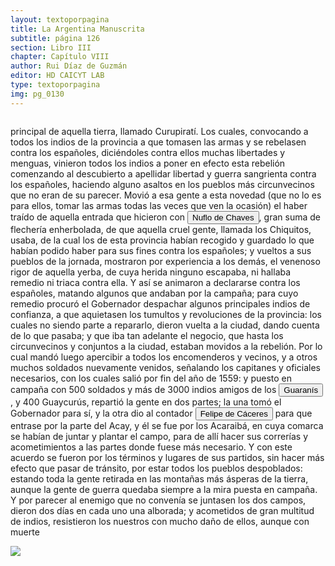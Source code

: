 ```yaml
---
layout: textoporpagina
title: La Argentina Manuscrita
subtitle: página 126
section: Libro III
chapter: Capítulo VIII
author: Rui Díaz de Guzmán
editor: HD CAICYT LAB
type: textoporpagina
img: pg_0130
---
```


<div class="row">
    <div class="column">
<p>principal de aquella tierra, llamado Curupiratí. Los cuales, convocando a todos los indios de la provincia a que tomasen las armas y se rebelasen contra los españoles, diciéndoles contra ellos muchas libertades y menguas, vinieron todos los indios a poner en efecto esta rebelión comenzando al descubierto a apellidar libertad y guerra sangrienta contra los españoles, haciendo alguno asaltos en los pueblos más circunvecinos que no eran de su parecer. Movió a esa gente a esta novedad (que no lo es para ellos, tomar las armas todas las veces que ven la ocasión) el haber traído de aquella entrada que hicieron con <button class="balloon" data-balloon-pos="up" data-balloon-length="large" data-balloon="Ñuflo de Chaves nació en Santa Cruz de la Sierra, de Extremadura, en 1518. Llegó a territorio americano con el segundo adelantado del Río de la Plata, Don Alvar Núñez Cabeza de Vaca. Cuando la flota llega al puerto de Santa Catalina en el año 1541, ya ostentaba el grado de Capitán. Cuando el gobernador Martínez de Irala le encomienda fundar al norte de Asunción, Chaves se convierte así en General. El 26 de febrero de 1561 fundó Santa Cruz de la Sierra a orillas del arroyo Sutó. Después de fundada Santa Cruz de la Sierra, Ñuflo de Chaves se dirige a Asunción, en 1564,  para recoger a su familia. En 1550 se había casado con Doña Elvira Manrique, hija de don Francisco de Mendoza, gobernador del Río de la Plata, con quien tuvo cinco hijos: Francisco y Alvaro, ambos militares; María, Catalina y Elvira; las dos menores monjas y la mayor se casó en 1574 con un soldado de apellido Ossorio. El nieto de Ñuflo, Cap. Francisco Ossorio de Chaves, estuvo como Alcalde durante la traslación de  la ciudad, hasta su asiento definitivo a orillas del Piraí (1621).">Nuflo de Chaves</button>, gran suma de flechería enherbolada, de que aquella cruel gente, llamada los <persName xml:id="recogito-f38f470f-ccb4-4b79-bc90-55b6ac29909d" ana="tribe">Chiquitos</persName>, usaba, de la cual los de esta provincia habían recogido y guardado lo que habían podido haber para sus fines contra los españoles; y vueltos a sus pueblos de la jornada, mostraron por experiencia a los demás, el venenoso rigor de aquella yerba, de cuya herida ninguno escapaba, ni hallaba remedio ni triaca contra ella. Y así se animaron a declararse contra los españoles, matando algunos que andaban por la campaña; para cuyo remedio procuró el Gobernador despachar algunos principales indios de confianza, a que aquietasen los tumultos y revoluciones de la provincia: los cuales no siendo parte a repararlo, dieron vuelta a la ciudad, dando cuenta de lo que pasaba; y que iba tan adelante el negocio, que hasta los circunvecinos y conjuntos a la ciudad, estaban movidos a la rebelión. Por lo cual mandó luego apercibir a todos los encomenderos y vecinos, y a otros muchos soldados nuevamente venidos, señalando los capitanes y oficiales necesarios, con los cuales salió por fin del año de 1559: y puesto en campaña con 500 soldados y más de 3000 indios amigos de los <button class="balloon" data-balloon-pos="up" data-balloon-length="large" data-balloon="Refiere a Los guaraníes o avá, según su autodenominación étnica original (que significa &quot;ser humano&quot;), son un grupo de pueblos indígenas suramericanos que se ubican geográficamente en Paraguay, noreste de Argentina (en ciertas zonas de provincias de la Región del Litoral),​ sur y suroeste de Brasil (en los estados de Río Grande del Sur, Santa Catarina, Paraná y Mato Grosso del Sur) y sureste de Bolivia (en los departamentos de Tarija, Santa Cruz y Chuquisaca) y norte de Uruguay. El muy difundido nombre guaraní lo escucharon los españoles que, al invadir su territorio, habrían oído, entre los gritos de guerra de este pueblo, la frase guará-ny, que significa &quot;combatir-los&quot;. Por otra parte el nombre dada significa en guaraní 'guerrero', &quot;ava&quot; que significa &quot;hombre&quot; y se pronuncia en forma grave entre los chiriguanos (ava guaraníes).Otra versión afirma que la denominación fue tomada de la deformación de una palabra guaraní, guariní que significa precisamente &quot;guerra&quot; o &quot;guerrear&quot;. Al parecer los mismos indígenas se denominaron de esa manera, indicando con ello que se consideraban guerreros.">Guaranís</button>, y 400 <persName xml:id="recogito-0ff96b12-2bd8-436b-9397-85b9a13ab87f" ana="tribe">Guaycurús</persName>, repartió la gente en dos partes; la una tomó el Gobernador para sí, y la otra dio al contador <button class="balloon" data-balloon-pos="up" data-balloon-length="large" data-balloon="Felipe de Cáceres (n. Madrid, ca. 1538) fueun conquistador, explorador y colonizador español.Se desempeñó como gobernador interino del Río de la Plata y del Paraguay, con sede en Asunción,entre el 11 de diciembre de 1568 hasta el 14 dejulio de 1572.">Felipe de Cáceres</button> para que entrase por la parte del Acay, y él se fue por los <persName xml:id="recogito-bad152e4-d681-4a76-b1f4-3e83fbf524ef" ana="tribe">Acaraibá</persName>, en cuya comarca se habían de juntar y plantar el campo, para de allí hacer sus correrías y acometimientos a las partes donde fuese más necesario. Y con este acuerdo se fueron por los términos y lugares de sus partidos, sin hacer más efecto que pasar de tránsito, por estar todos los pueblos despoblados: estando toda la gente retirada en las montañas más ásperas de la tierra, aunque la gente de guerra quedaba siempre a la mira puesta en campaña. Y por parecer al enemigo que no convenía se juntasen los dos campos, dieron dos días en cada uno una alborada; y acometidos de gran multitud de indios, resistieron los nuestros con mucho daño de ellos, aunque con muerte </p></div>

<div class="column">
<a href="{{site.baseurl}}/assets/img/argentina_manuscrita/{{page.img}}.jpg"><img src="{{site.baseurl}}/assets/img/argentina_manuscrita/{{page.img}}.jpg"></a>
</div>
</div>